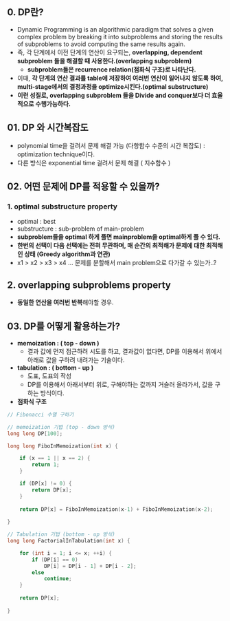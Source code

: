 ## 0. DP란?
  - Dynamic Programming is an algorithmic paradigm that solves a given complex problem by breaking it into subproblems and storing the results of subproblems to avoid computing the same results again.
  - 즉, 각 단계에서 이전 단계의 연산이 요구되는, **overlapping, dependent subproblem 들을 해결할 때 사용한다.(overlapping subproblem)**
    - **subproblem들은 recurrence relation(점화식 구조)로 나타난다.**
  - 이때, **각 단계의 연산 결과를 table에 저장하여 여러번 연산이 일어나지 않도록 하여, multi-stage에서의 결정과정을 optimize시킨다.(optimal substructure)**
  - **이런 성질로, overlapping subproblem 들을 Divide and conquer보다 더 효율적으로 수행가능하다.**

## 01. DP 와 시간복잡도
  - polynomial time을 걸려서 문제 해결 가능 (다항함수 수준의 시간 복잡도) : optimization technique이다.
  - 다른 방식은 exponential time 걸려서 문제 해결 ( 지수함수 )

## 02. 어떤 문제에 DP를 적용할 수 있을까?

### 1. optimal substructure property
  - optimal : best
  - substructure : sub-problem of main-problem
  - **subproblem들을 optimal 하게 풀면 mainproblem을 optimal하게 풀 수 있다.**
  - **한번의 선택이 다음 선택에는 전혀 무관하며, 매 순간의 최적해가 문제에 대한 최적해인 상태 (Greedy algorithm과 연관)**
  - x1 > x2 > x3 > x4 ... 문제를 분할해서 main problem으로 다가갈 수 있는가..?
## 2. overlapping subproblems property
  - **동일한 연산을 여러번 반복**해야할 경우.

## 03. DP를 어떻게 활용하는가?
 - **memoization : ( top - down )**
   - 결과 값에 먼저 접근하려 시도를 하고, 결과값이 없다면, DP를 이용해서 위에서 아래로 값을 구하려 내려가는 기술이다.
 - **tabulation : ( bottom - up )**
   - 도표, 도표의 작성
   - DP를 이용해서 아래서부터 위로, 구해야하는 값까지 거슬러 올라가서, 값을 구하는 방식이다.
 - **점화식 구조**

```cpp
// Fibonacci 수열 구하기

// memoization 기법 (top - down 방식)
long long DP[100];

long long FiboInMemoization(int x) {

	if (x == 1 || x == 2) {
		return 1;
	}

	if (DP[x] != 0) {
		return DP[x];
	}
	
	return DP[x] = FiboInMemoization(x-1) + FiboInMemoization(x-2);
	
}

// Tabulation 기법 (bottom - up 방식)
long long FactorialInTabulation(int x) {

	for (int i = 1; i <= x; ++i) {
		if (DP[i] == 0)
			DP[i] = DP[i - 1] + DP[i - 2];
		else
			continue;
	}
 
	return DP[x];
 
}

```
